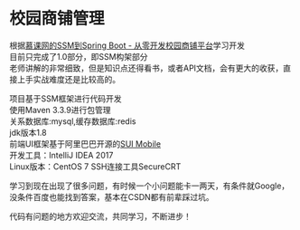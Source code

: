 # 校园商铺管理
根据[慕课网的SSM到Spring Boot - 从零开发校园商铺平台](https://coding.imooc.com/class/chapter/144.html#Anchor)学习开发  
目前只完成了1.0部分，即SSM构架部分  
老师讲解的非常细致，但是知识点还得看书，或者API文档，会有更大的收获，直接上手实战难度还是比较高的。

项目基于SSM框架进行代码开发  
使用Maven 3.3.9进行包管理  
关系数据库:mysql,缓存数据库:redis  
jdk版本1.8  
前端UI框架基于阿里巴巴开源的[SUI Mobile](http://m.sui.taobao.org/)  
开发工具：IntelliJ IDEA 2017  
Linux版本：CentOS 7  SSH连接工具SecureCRT  

学习到现在出现了很多问题，有时候一个小问题能卡一两天，有条件就Google，没条件百度也能找到答案，基本在CSDN都有前辈踩过坑。  

代码有问题的地方欢迎交流，共同学习，不断进步！